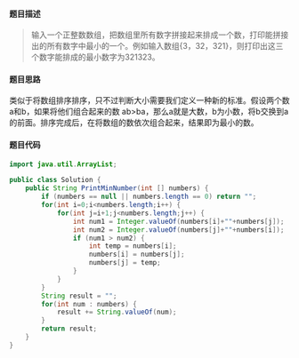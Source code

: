 #### **题目描述**

> 输入一个正整数数组，把数组里所有数字拼接起来排成一个数，打印能拼接出的所有数字中最小的一个。例如输入数组{3，32，321}，则打印出这三个数字能排成的最小数字为321323。

#### **题目思路**

类似于将数组排序排序，只不过判断大小需要我们定义一种新的标准。假设两个数a和b，如果将他们组合起来的数 ab>ba，那么a就是大数，b为小数，将b交换到a的前面。排序完成后，在将数组的数依次组合起来，结果即为最小的数。

#### 题目代码

```java
import java.util.ArrayList;

public class Solution {
    public String PrintMinNumber(int [] numbers) {
        if (numbers == null || numbers.length == 0) return "";
        for(int i=0;i<numbers.length;i++) {
            for(int j=i+1;j<numbers.length;j++) {
                int num1 = Integer.valueOf(numbers[i]+""+numbers[j]);
                int num2 = Integer.valueOf(numbers[j]+""+numbers[i]);
                if (num1 > num2) {
                    int temp = numbers[i];
                    numbers[i] = numbers[j];
                    numbers[j] = temp;
                }
            }
        }
        String result = "";
        for(int num : numbers) {
            result += String.valueOf(num);
        }
        return result;
    }
}
```

